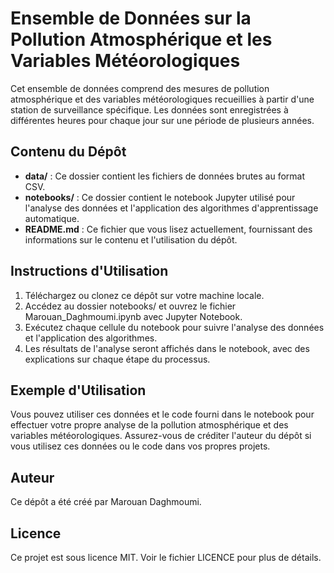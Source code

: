 # Ensemble de Données sur la Pollution Atmosphérique et les Variables Météorologiques

Cet ensemble de données comprend des mesures de pollution atmosphérique et des variables météorologiques recueillies à partir d'une station de surveillance spécifique. Les données sont enregistrées à différentes heures pour chaque jour sur une période de plusieurs années.

## Contenu du Dépôt

- **data/** : Ce dossier contient les fichiers de données brutes au format CSV.
- **notebooks/** : Ce dossier contient le notebook Jupyter utilisé pour l'analyse des données et l'application des algorithmes d'apprentissage automatique.
- **README.md** : Ce fichier que vous lisez actuellement, fournissant des informations sur le contenu et l'utilisation du dépôt.

## Instructions d'Utilisation

1. Téléchargez ou clonez ce dépôt sur votre machine locale.
2. Accédez au dossier notebooks/ et ouvrez le fichier Marouan_Daghmoumi.ipynb avec Jupyter Notebook.
3. Exécutez chaque cellule du notebook pour suivre l'analyse des données et l'application des algorithmes.
4. Les résultats de l'analyse seront affichés dans le notebook, avec des explications sur chaque étape du processus.

## Exemple d'Utilisation

Vous pouvez utiliser ces données et le code fourni dans le notebook pour effectuer votre propre analyse de la pollution atmosphérique et des variables météorologiques. Assurez-vous de créditer l'auteur du dépôt si vous utilisez ces données ou le code dans vos propres projets.

## Auteur

Ce dépôt a été créé par Marouan Daghmoumi.

## Licence

Ce projet est sous licence MIT. Voir le fichier LICENCE pour plus de détails.
